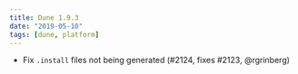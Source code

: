 ```yaml
---
title: Dune 1.9.3
date: "2019-05-10"
tags: [dune, platform]
---
```


- Fix `.install` files not being generated (#2124, fixes #2123, @rgrinberg)
